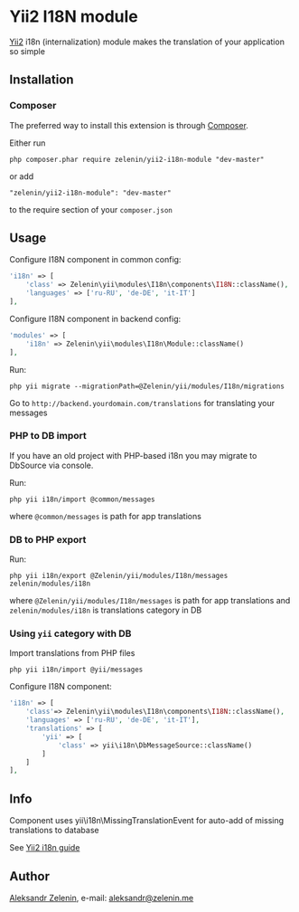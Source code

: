 # Yii2 I18N module

[Yii2](http://www.yiiframework.com) i18n (internalization) module makes the translation of your application so simple

## Installation

### Composer

The preferred way to install this extension is through [Composer](http://getcomposer.org/).

Either run

```
php composer.phar require zelenin/yii2-i18n-module "dev-master"
```

or add

```
"zelenin/yii2-i18n-module": "dev-master"
```

to the require section of your ```composer.json```

## Usage

Configure I18N component in common config:

```php
'i18n' => [
	'class' => Zelenin\yii\modules\I18n\components\I18N::className(),
	'languages' => ['ru-RU', 'de-DE', 'it-IT']
],
```

Configure I18N component in backend config:

```php
'modules' => [
	'i18n' => Zelenin\yii\modules\I18n\Module::className()
],
```

Run:

```
php yii migrate --migrationPath=@Zelenin/yii/modules/I18n/migrations
```

Go to ```http://backend.yourdomain.com/translations``` for translating your messages

### PHP to DB import

If you have an old project with PHP-based i18n you may migrate to DbSource via console.

Run:

```
php yii i18n/import @common/messages
```

where ```@common/messages``` is path for app translations

### DB to PHP export

Run:

```
php yii i18n/export @Zelenin/yii/modules/I18n/messages zelenin/modules/i18n
```

where ```@Zelenin/yii/modules/I18n/messages``` is path for app translations and ```zelenin/modules/i18n``` is translations category in DB

### Using ```yii``` category with DB

Import translations from PHP files

```
php yii i18n/import @yii/messages
```

Configure I18N component:

```php
'i18n' => [
    'class'=> Zelenin\yii\modules\I18n\components\I18N::className(),
    'languages' => ['ru-RU', 'de-DE', 'it-IT'],
    'translations' => [
        'yii' => [
            'class' => yii\i18n\DbMessageSource::className()
        ]
    ]
],
```

## Info

Component uses yii\i18n\MissingTranslationEvent for auto-add of missing translations to database

See [Yii2 i18n guide](https://github.com/yiisoft/yii2/blob/master/docs/guide/tutorial-i18n.md)

## Author

[Aleksandr Zelenin](https://github.com/zelenin/), e-mail: [aleksandr@zelenin.me](mailto:aleksandr@zelenin.me)
